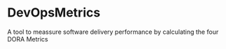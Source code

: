 # DevOpsMetrics
A tool to meassure software delivery performance by calculating the four DORA Metrics
